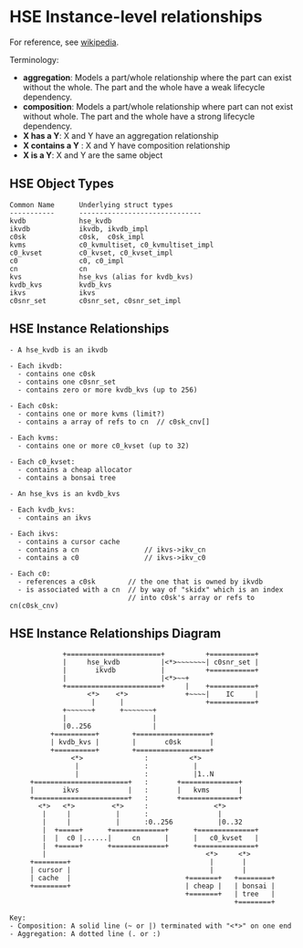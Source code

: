 
# HSE Instance-level relationships

For reference, see [wikipedia](https://en.wikipedia.org/wiki/Class_diagram#Instance-level_relationships).

Terminology:

- **aggregation**: Models a part/whole relationship where the part can
  exist without the whole.  The part and the whole have a
  weak lifecycle dependency.
- **composition**: Models a part/whole relationship where part can not
  exist without whole.  The part and the whole have a strong lifecycle
  dependency.
- **X has a Y**: X and Y have an aggregation relationship
- **X contains a Y** : X and Y have composition relationship
- **X is a Y**: X and Y are the same object

## HSE Object Types

    Common Name      Underlying struct types
    -----------      ------------------------------
    kvdb             hse_kvdb
    ikvdb            ikvdb, ikvdb_impl
    c0sk             c0sk,  c0sk_impl
    kvms             c0_kvmultiset, c0_kvmultiset_impl
    c0_kvset         c0_kvset, c0_kvset_impl
    c0               c0, c0_impl
    cn               cn
    kvs              hse_kvs (alias for kvdb_kvs)
    kvdb_kvs         kvdb_kvs
    ikvs             ikvs
    c0snr_set        c0snr_set, c0snr_set_impl

## HSE Instance Relationships

    - A hse_kvdb is an ikvdb

    - Each ikvdb:
      - contains one c0sk
      - contains one c0snr_set
      - contains zero or more kvdb_kvs (up to 256)

    - Each c0sk:
      - contains one or more kvms (limit?)
      - contains a array of refs to cn  // c0sk_cnv[]

    - Each kvms:
      - contains one or more c0_kvset (up to 32)

    - Each c0_kvset:
      - contains a cheap allocator
      - contains a bonsai tree

    - An hse_kvs is an kvdb_kvs

    - Each kvdb_kvs:
      - contains an ikvs

    - Each ikvs:
      - contains a cursor cache
      - contains a cn                // ikvs->ikv_cn
      - contains a c0                // ikvs->ikv_c0

    - Each c0:
      - references a c0sk        // the one that is owned by ikvdb
      - is associated with a cn  // by way of "skidx" which is an index
                                 // into c0sk's array or refs to cn(c0sk_cnv)

## HSE Instance Relationships Diagram

                 +=======================+          +===========+
                 |     hse_kvdb          |<*>~~~~~~~| c0snr_set |
                 |       ikvdb           |          +===========+
                 |                       |<*>~~+
                 +=======================+     |    +===========+
                       <*>    <*>              +~~~~|    IC     |
                        |      |                    +===========+
                 +~~~~~~+      +~~~~~~~+
                 |                     |
                 |0..256               |
              +==========+        +==================+
              | kvdb_kvs |        |       c0sk       |
              +==========+        +==================+
                   <*>               :          <*>
                    |                :           |
                    |                :           |1..N
         +=======================+   :       +==============+
         |       ikvs            |   :       |   kvms       |
         +=======================+   :       +==============+
           <*>   <*>         <*>     :                <*>
            |     |           |      :                 |
            |     |           |      :0..256           |0..32
            |  +=====+      +=============+      +==============+
            |  |  c0 |......|     cn      |      |   c0_kvset   |
            |  +=====+      +=============+      +==============+
            |                                       <*>     <*>
         +========+                                  |       |
         | cursor |                                  |       |
         | cache  |                            +=======+   +========+
         +========+                            | cheap |   | bonsai |
                                               +=======+   | tree   |
                                                           +========+

    Key:
    - Composition: A solid line (~ or |) terminated with "<*>" on one end
    - Aggregation: A dotted line (. or :) 
